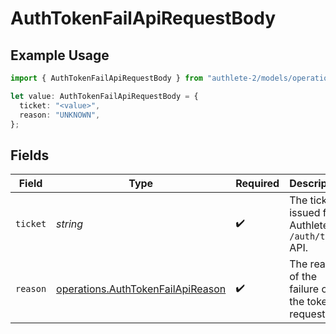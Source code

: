 # AuthTokenFailApiRequestBody

## Example Usage

```typescript
import { AuthTokenFailApiRequestBody } from "authlete-2/models/operations";

let value: AuthTokenFailApiRequestBody = {
  ticket: "<value>",
  reason: "UNKNOWN",
};
```

## Fields

| Field                                                                                  | Type                                                                                   | Required                                                                               | Description                                                                            |
| -------------------------------------------------------------------------------------- | -------------------------------------------------------------------------------------- | -------------------------------------------------------------------------------------- | -------------------------------------------------------------------------------------- |
| `ticket`                                                                               | *string*                                                                               | :heavy_check_mark:                                                                     | The ticket issued from Authlete `/auth/token` API.<br/>                                |
| `reason`                                                                               | [operations.AuthTokenFailApiReason](../../models/operations/authtokenfailapireason.md) | :heavy_check_mark:                                                                     | The reason of the failure of the token request.<br/>                                   |